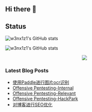## Hi there 👋

## Status
![w3nx1z1's GitHub stats](https://github-readme-stats.vercel.app/api?username=w3nx1z1)

![w3nx1z1's GitHub stats](https://github-immortality.vercel.app/api?username=w3nx1z1)

<div align="center"> <img src="https://visitor-badge.glitch.me/badge?page_id=w3nx1z1" /> </div>

### Latest Blog Posts
<!-- BLOG-POST-LIST:START -->
- [使用Paddle进行图片ocr识别](http://w3nx1z1.github.io/posts/5232cfbd.html)
- [Offensive Pentesting-Internal](http://w3nx1z1.github.io/posts/80b2a484.html)
- [Offensive Pentesting-Relevant](http://w3nx1z1.github.io/posts/5c2b0906.html)
- [Offensive Pentesting-HackPark](http://w3nx1z1.github.io/posts/e55fac08.html)
- [对博客进行SEO优化](http://w3nx1z1.github.io/posts/75d05e45.html)
<!-- BLOG-POST-LIST:END -->
